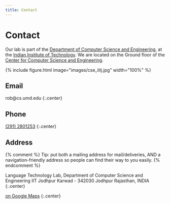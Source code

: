 ```yaml
---
title: Contact
---
```


# <i class="fas fa-envelope"></i>Contact

Our lab is part of the [Department of Computer Science and Engineering](https://cse.iitj.ac.in/), at the [Indian Institute of Technology](https://www.iitj.ac.in/).
We are located on the Ground floor of the [Center for Computer Science and Engineering](https://cse.iitj.ac.in/index.php/contacts).

{% include figure.html image="images/cse_iitj.jpg" width="100%" %}

## Email

<style type="text/css">
   span.codedirection { unicode-bidi:bidi-override; direction: rtl; })
</style>
<span class="codedirection">ude.dmu.sc@bor</span>
{:.center}

## Phone

[(291) 2801253](tel:+91-291-2801253 )
{:.center}

## Address

{% comment %}
Tip: put both a mailing address for mail/deliveries, AND a navigation-friendly address so people can find their way to you easily.
{% endcomment %}

Language Technology Lab, 
Department of Computer Science and Engineering
IIT Jodhpur
Karwad - 342030
Jodhpur
Rajasthan, INDIA
{:.center}

[<i class="fas fa-external-link-alt"></i> on Google Maps](https://www.google.com/maps/dir//Indian+Institute+Of+Technology%E2%80%93Jodhpur+(IIT%E2%80%93Jodhpur)+NH+62,+Surpura+Bypass+Rd+Karwar,+Rajasthan+342030/@26.4710115,73.1134222,16z/data=!4m5!4m4!1m0!1m2!1m1!1s0x39418c5ea672337b:0xb6c9a5a9b08db22e)
{:.center}
